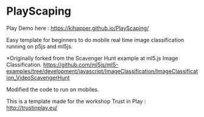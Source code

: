 # PlayScaping 

Play Demo here : https://kihapper.github.io/PlayScaping/

Easy template for beginners to do mobile real time image classification running on p5js and ml5js.

*Originally forked from the Scavenger Hunt example at ml5.js Image Classification.
https://github.com/ml5js/ml5-examples/tree/development/javascript/ImageClassification/ImageClassification_VideoScavengerHunt

Modified the code to run on mobiles.

This is a template made for the workshop Trust in Play : http://trustinplay.eu/
